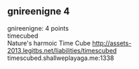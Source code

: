 ## gnireenigne 4  
gnireenigne: 4 points  
timecubed  
Nature's harmoic Time Cube 
http://assets-2013.legitbs.net/liabilities/timescubed   
timescubed.shallweplayaga.me:1338  

